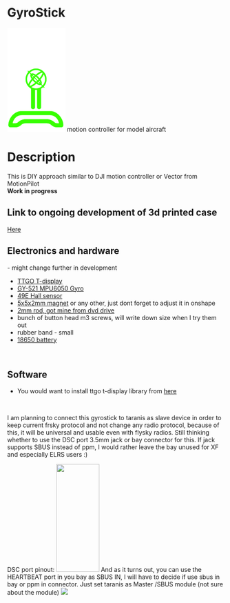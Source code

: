 # GyroStick
<img src="joystick.png">
motion controller for model aircraft

<h1> Description</h1>
This is DIY approach similar to DJI motion controller or Vector from MotionPilot<br>
<b>Work in progress</b>



<h2>Link to ongoing development of 3d printed case</h2>
<a href="https://cad.onshape.com/documents/b3c1199856b12aa9a28603eb/w/a9a976ad83ac583be5dcaa99/e/4ac61a4f71fcc0e35afef49c">Here</a><br>
<h2>Electronics and hardware</h2> - might change further in development
<ul>
  <li><a href="https://www.aliexpress.com/item/33048962331.html?spm=a2g0o.search0303.0.0.789c553665f0a7&algo_pvid=e3233321-abd2-4204-9bb5-541e24e18778&algo_expid=e3233321-abd2-4204-9bb5-541e24e18778-0&btsid=2100bb4916143297686067991ed525&ws_ab_test=searchweb0_0,searchweb201602_,searchweb201603_">TTGO T-display</a></li>
  <li><a href="https://www.aliexpress.com/item/32340949017.html?spm=a2g0o.productlist.0.0.2c543357BdyNy1&algo_pvid=2966f4e2-bcba-483c-a28e-3dbabee5240b&algo_expid=2966f4e2-bcba-483c-a28e-3dbabee5240b-0&btsid=2100bb4716143298209287501e8f63&ws_ab_test=searchweb0_0,searchweb201602_,searchweb201603_">GY-521 MPU6050 Gyro</a></li>
  <li><a href="https://www.aliexpress.com/item/1900206163.html?spm=a2g0o.productlist.0.0.899a7352QIz6iH&algo_pvid=dd806e5d-f243-463e-8911-e064b97fb3b3&algo_expid=dd806e5d-f243-463e-8911-e064b97fb3b3-0&btsid=0b0a050b16143299352953017e6426&ws_ab_test=searchweb0_0,searchweb201602_,searchweb201603_">49E Hall sensor</a></li>
  <li><a  href="https://www.aliexpress.com/item/1005001410127169.html?spm=a2g0o.productlist.0.0.42776a6d3o3RZ0&algo_pvid=436a74ad-7f26-45da-9015-49a9d881010a&algo_expid=436a74ad-7f26-45da-9015-49a9d881010a-0&btsid=2100bdd516143300446062313ef637&ws_ab_test=searchweb0_0,searchweb201602_,searchweb201603_">5x5x2mm magnet</a> or any other, just dont forget to adjust it in onshape</li>
  <li><a href="https://www.aliexpress.com/item/1005001615918009.html?spm=a2g0o.productlist.0.0.78ab53bajwOab6&algo_pvid=f1b7cdad-a232-439f-a2d9-f30e3a957e7d&algo_expid=f1b7cdad-a232-439f-a2d9-f30e3a957e7d-5&btsid=0b0a119a16143301714608739efea4&ws_ab_test=searchweb0_0,searchweb201602_,searchweb201603_">2mm rod, got mine from dvd drive</a></li>
  <li> bunch of button head m3 screws, will write down size when I try them out</li>
  <li>rubber band - small</li>
  <li><a href="https://www.aliexpress.com/item/32929601888.html?spm=a2g0o.productlist.0.0.4e9d53e7y3RyKL&algo_pvid=ef9514f6-a0c0-42ef-87aa-8a9dadeef8e8&algo_expid=ef9514f6-a0c0-42ef-87aa-8a9dadeef8e8-25&btsid=0b0a119a16143303423476306efea0&ws_ab_test=searchweb0_0,searchweb201602_,searchweb201603_">18650 battery</a></li>
  
 </ul>
 <br>
 <h2>Software</h2> 
 <ul>
  <li>You would want to install ttgo t-display library from <a href="https://github.com/Xinyuan-LilyGO/TTGO-T-Display">here</a></li>
  
  </ul>
  
  <br>
  <p> I am planning to connect this gyrostick to taranis as slave device in order to keep current frsky protocol and not change any radio protocol, because of this, it will be universal and usable even with flysky radios. Still thinking whether to use the DSC port 3.5mm jack or bay connector for this. If jack supports SBUS instead of ppm, I would rather leave the bay unused for XF and especially ELRS users :)</p>
  DSC port pinout:
  <img src="http://eklex.cc/wp-content/uploads/2014/10/PPM-jack-pinout.png" width=100 height =250>
  And as it turns out, you can use the HEARTBEAT port in you bay as SBUS IN, I will have to decide if use sbus in bay or ppm in connector. Just set taranis as Master /SBUS module (not sure about the module)
  <img src="https://blog.seidel-philipp.de/wp-content/uploads/2018/06/frsky_taranisX-lite_remote_controle-16-1024x683.jpg">
